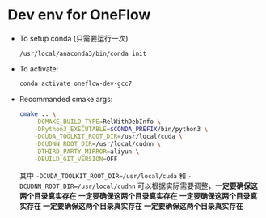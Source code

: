 # Dev env for OneFlow

- To setup conda (只需要运行一次)
    ```
    /usr/local/anaconda3/bin/conda init
    ```
- To activate:
    ```bash
    conda activate oneflow-dev-gcc7
    ```

- Recommanded cmake args:
    ```bash
    cmake .. \
        -DCMAKE_BUILD_TYPE=RelWithDebInfo \
        -DPython3_EXECUTABLE=$CONDA_PREFIX/bin/python3 \
        -DCUDA_TOOLKIT_ROOT_DIR=/usr/local/cuda \
        -DCUDNN_ROOT_DIR=/usr/local/cudnn \
        -DTHIRD_PARTY_MIRROR=aliyun \
        -DBUILD_GIT_VERSION=OFF
    ```
    其中 `-DCUDA_TOOLKIT_ROOT_DIR=/usr/local/cuda` 和 `-DCUDNN_ROOT_DIR=/usr/local/cudnn` 可以根据实际需要调整，**一定要确保这两个目录真实存在**
    **一定要确保这两个目录真实存在**
    **一定要确保这两个目录真实存在**
    **一定要确保这两个目录真实存在**
    **一定要确保这两个目录真实存在**
